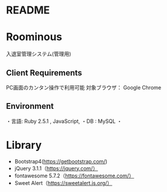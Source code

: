 # README

# Roominous
入退室管理システム(管理用)

## Client Requirements
PC画面のカンタン操作で利用可能
対象ブラウザ： Google Chrome

## Environment
・言語: Ruby 2.5.1 , JavaScript, 
・DB :  MySQL 
・

# Library
* Bootstrap4(https://getbootstrap.com/)
* jQuery 3.1.1（https://jquery.com/）
* fontawesome 5.7.2（https://fontawesome.com/）
* Sweet Alert（https://sweetalert.js.org/）
